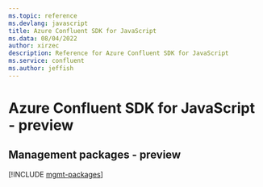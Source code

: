 ```yaml
---
ms.topic: reference
ms.devlang: javascript
title: Azure Confluent SDK for JavaScript
ms.data: 08/04/2022
author: xirzec
description: Reference for Azure Confluent SDK for JavaScript
ms.service: confluent
ms.author: jeffish
---
```

# Azure Confluent SDK for JavaScript - preview

## Management packages - preview
[!INCLUDE [mgmt-packages](confluent-mgmt-index.md)]
